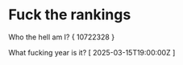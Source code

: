 # Fuck the rankings

Who the hell am I?
{ 10722328 }

What fucking year is it?
[ 2025-03-15T19:00:00Z ]
